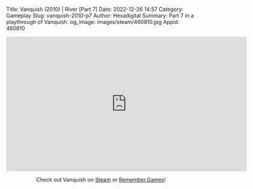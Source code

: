 Title: Vanquish (2010) | River [Part 7]
Date: 2022-12-26 14:57
Category: Gameplay
Slug: vanquish-2010-p7
Author: Hexadigital
Summary: Part 7 in a playthrough of Vanquish.
og_image: images/steam/460810.jpg
Appid: 460810

<center><iframe src="https://www.youtube.com/embed/d8tlBxEYuBA?feature=oembed" allow="accelerometer; autoplay; encrypted-media; gyroscope; picture-in-picture" width="640" height="360" frameborder="0"></iframe>

Check out Vanquish on [Steam](https://store.steampowered.com/app/460810/?curator_clanid=34633900) or [Remember.Games](https://remember.games/game/5442/vanquish/)!</center>

